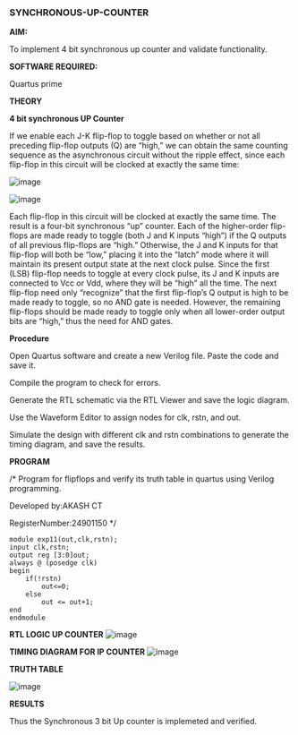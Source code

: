 ### SYNCHRONOUS-UP-COUNTER

**AIM:**

To implement 4 bit synchronous up counter and validate functionality.

**SOFTWARE REQUIRED:**

Quartus prime

**THEORY**

**4 bit synchronous UP Counter**

If we enable each J-K flip-flop to toggle based on whether or not all preceding flip-flop outputs (Q) are “high,” we can obtain the same counting sequence as the asynchronous circuit without the ripple effect, since each flip-flop in this circuit will be clocked at exactly the same time:

![image](https://github.com/naavaneetha/SYNCHRONOUS-UP-COUNTER/assets/154305477/d5db3fa0-e413-404c-b80e-b2f39d82e7e8)


![image](https://github.com/naavaneetha/SYNCHRONOUS-UP-COUNTER/assets/154305477/52cb61eb-d04b-442d-810c-31185a68410b)

Each flip-flop in this circuit will be clocked at exactly the same time.
The result is a four-bit synchronous “up” counter. Each of the higher-order flip-flops are made ready to toggle (both J and K inputs “high”) if the Q outputs of all previous flip-flops are “high.”
Otherwise, the J and K inputs for that flip-flop will both be “low,” placing it into the “latch” mode where it will maintain its present output state at the next clock pulse.
Since the first (LSB) flip-flop needs to toggle at every clock pulse, its J and K inputs are connected to Vcc or Vdd, where they will be “high” all the time.
The next flip-flop need only “recognize” that the first flip-flop’s Q output is high to be made ready to toggle, so no AND gate is needed.
However, the remaining flip-flops should be made ready to toggle only when all lower-order output bits are “high,” thus the need for AND gates.

**Procedure**

Open Quartus software and create a new Verilog file. Paste the code and save it.

Compile the program to check for errors.

Generate the RTL schematic via the RTL Viewer and save the logic diagram.

Use the Waveform Editor to assign nodes for clk, rstn, and out.

Simulate the design with different clk and rstn combinations to generate the timing diagram, and save the results.

**PROGRAM**

/* Program for flipflops and verify its truth table in quartus using Verilog programming. 

Developed by:AKASH CT

RegisterNumber:24901150
*/
```
module exp11(out,clk,rstn);
input clk,rstn;
output reg [3:0]out;
always @ (posedge clk)
begin
	if(!rstn)
		out<=0;
	else
		out <= out+1;
end
endmodule
```

**RTL LOGIC UP COUNTER**
![image](https://github.com/user-attachments/assets/69f8c8f7-6168-4a01-afb6-344ff79f4904)


**TIMING DIAGRAM FOR IP COUNTER**
![image](https://github.com/user-attachments/assets/f14b511a-6fb8-4c9d-977d-5a6d35590009)


**TRUTH TABLE**

![image](https://github.com/user-attachments/assets/3029fad2-b9f7-4203-80a4-478947511973)


**RESULTS**

Thus the Synchronous 3 bit Up counter is implemeted and verified.


